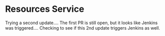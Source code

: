 # Resources Service
Trying a second update.... The first PR is still open, but it looks like Jenkins was triggered.... Checking to see if this 2nd update triggers Jenkins as well.
